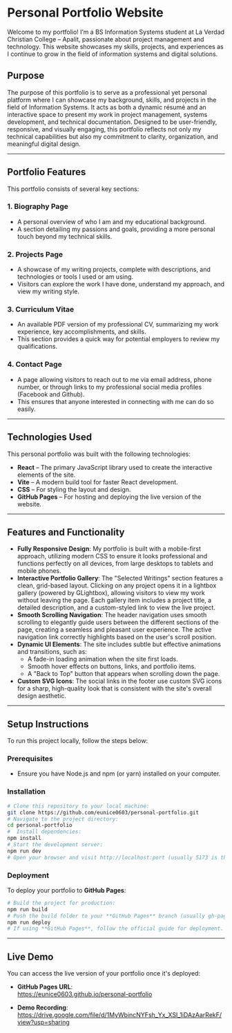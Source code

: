 # Personal Portfolio Website
Welcome to my portfolio! I’m a BS Information Systems student at La Verdad Christian College – Apalit, passionate about project management and technology. This website showcases my skills, projects, and experiences as I continue to grow in the field of information systems and digital solutions.

## Purpose
The purpose of this portfolio is to serve as a professional yet personal platform where I can showcase my background, skills, and projects in the field of Information Systems. It acts as both a dynamic résumé and an interactive space to present my work in project management, systems development, and technical documentation. Designed to be user-friendly, responsive, and visually engaging, this portfolio reflects not only my technical capabilities but also my commitment to clarity, organization, and meaningful digital design.

---

## Portfolio Features
This portfolio consists of several key sections:

### 1. Biography Page
- A personal overview of who I am and my educational background.
- A section detailing my passions and goals, providing a more personal touch beyond my technical skills.

### 2. Projects Page
- A showcase of my writing projects, complete with descriptions, and technologies or tools I used or am using.
- Visitors can explore the work I have done, understand my approach, and view my writing style.

### 3. Curriculum Vitae
- An available PDF version of my professional CV, summarizing my work experience, key accomplishments, and skills.
- This section provides a quick way for potential employers to review my qualifications.

### 4. Contact Page
- A page allowing visitors to reach out to me via email address, phone number, or through links to my professional social media profiles (Facebook and Github).
- This ensures that anyone interested in connecting with me can do so easily.

---

## Technologies Used
This personal portfolio was built with the following technologies:

- **React** – The primary JavaScript library used to create the interactive elements of the site.
- **Vite** – A modern build tool for faster React development.
- **CSS** – For styling the layout and design.
- **GitHub Pages** – For hosting and deploying the live version of the website.

---

## Features and Functionality
- **Fully Responsive Design**: My portfolio is built with a mobile-first approach, utilizing modern CSS to ensure it looks professional and functions perfectly on all devices, from large desktops to tablets and mobile phones.
- **Interactive Portfolio Gallery**: The "Selected Writings" section features a clean, grid-based layout. Clicking on any project opens it in a lightbox gallery (powered by GLightbox), allowing visitors to view my work without leaving the page. Each gallery item includes a project title, a detailed description, and a custom-styled link to view the live project.
- **Smooth Scrolling Navigation**: The header navigation uses smooth scrolling to elegantly guide users between the different sections of the page, creating a seamless and pleasant user experience. The active navigation link correctly highlights based on the user's scroll position.
- **Dynamic UI Elements**: The site includes subtle but effective animations and transitions, such as:
    - A fade-in loading animation when the site first loads.
    - Smooth hover effects on buttons, links, and portfolio items.
    - A "Back to Top" button that appears when scrolling down the page.
- **Custom SVG Icons**: The social links in the footer use custom SVG icons for a sharp, high-quality look that is consistent with the site's overall design aesthetic.

---

## Setup Instructions
To run this project locally, follow the steps below:

### Prerequisites
- Ensure you have Node.js and npm (or yarn) installed on your computer.

### Installation
```bash
# Clone this repository to your local machine:
git clone https://github.com/eunice0603/personal-portfolio.git
# Navigate to the project directory:
cd personal-portfolio
#  Install dependencies:
npm install
# Start the development server:
npm run dev
# Open your browser and visit http://localhost:port (usually 5173 is the default port) to view the site locally.
```

### Deployment
To deploy your portfolio to **GitHub Pages**:
```bash
# Build the project for production:
npm run build
# Push the build folder to your **GitHub Pages** branch (usually gh-pages):
npm run deploy
# If using **GitHub Pages**, follow the official guide for deployment.
```

---

## Live Demo
You can access the live version of your portfolio once it's deployed:
- **GitHub Pages URL**:  
https://eunice0603.github.io/personal-portfolio

- **Demo Recording**:  
https://drive.google.com/file/d/1MyWbincNYFsh_Yx_XSI_1iDAzAarRekF/view?usp=sharing